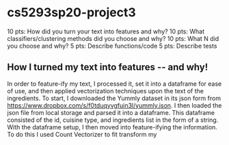 # cs5293sp20-project3
10 pts: How did you turn your text into features and why?
10 pts: What classifiers/clustering methods did you choose and why?
10 pts: What N did you choose and why?
5 pts: Describe functions/code
5 pts: Describe tests

## How I turned my text into features -- and why!
In order to feature-ify my text, I processed it, set it into a dataframe for ease of use, and then applied vectorization techniques upon the text of the ingredients. To start, I downloaded the Yummly dataset in its json form from https://www.dropbox.com/s/f0tduqyvgfuin3l/yummly.json. I then loaded the json file from local storage and parsed it into a dataframe. This dataframe consisted of the id, cuisine type, and ingredients list in the form of a string. With the dataframe setup, I then moved into feature-ifying the information. To do this I used Count Vectorizer to fit transform my 
